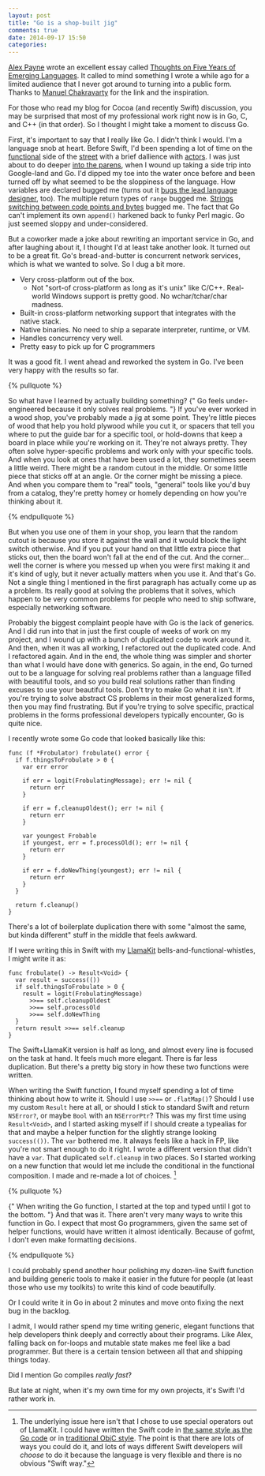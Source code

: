 ```yaml
---
layout: post
title: "Go is a shop-built jig"
comments: true
date: 2014-09-17 15:50
categories: 
---
```


[Alex Payne](https://al3x.net/about.html) wrote an excellent essay called [Thoughts on Five Years of Emerging Languages](https://al3x.net/2014/09/16/thoughts-on-five-years-of-emerging-languages.html). It called to mind something I wrote a while ago for a limited audience that I never got around to turning into a public form. Thanks to [Manuel Chakravarty](https://twitter.com/TacticalGrace) for the link and the inspiration.

For those who read my blog for Cocoa (and recently Swift) discussion, you may be surprised that most of my professional work right now is in Go, C, and C++ (in that order). So I thought I might take a moment to discuss Go.

First, it's important to say that I really like Go. I didn't think I would. I'm a language snob at heart. Before Swift, I'd been spending a lot of time on the [functional](http://learnyouahaskell.com) side of the [street](http://www.scala-lang.org) with a brief dallience with [actors](http://akka.io). I was just about to do deeper [into the parens](http://clojure.org), when I wound up taking a side trip into Google-land and Go. I'd dipped my toe into the water once before and been turned off by what seemed to be the sloppiness of the language. How variables are declared bugged me (turns out it [bugs the lead language designer](http://gophercon.sourcegraph.com/post/83845316771/panel-discussion-with-go-team-members), too). The multiple return types of `range` bugged me. [Strings switching between code points and bytes](http://blog.golang.org/strings) bugged me. The fact that Go can't implement its own `append()` harkened back to funky Perl magic. Go just seemed sloppy and under-considered.

<!-- more --> 

But a coworker made a joke about rewriting an important service in Go, and after laughing about it, I thought I'd at least take another look. It turned out to be a great fit. Go's bread-and-butter is concurrent network services, which is what we wanted to solve. So I dug a bit more.

-   Very cross-platform out of the box.
    -   Not "sort-of cross-platform as long as it's unix" like C/C++. Real-world Windows support is pretty good. No wchar/tchar/char madness.
-   Built-in cross-platform networking support that integrates with the native stack.
-   Native binaries. No need to ship a separate interpreter, runtime, or VM.
-   Handles concurrency very well.
-   Pretty easy to pick up for C programmers

It was a good fit. I went ahead and reworked the system in Go. I've been very happy with the results so far.

{% pullquote %}

So what have I learned by actually building something? {" Go feels under-engineered because it only solves real problems. "} If you've ever worked in a wood shop, you've probably made a jig at some point. They're little pieces of wood that help you hold plywood while you cut it, or spacers that tell you where to put the guide bar for a specific tool, or hold-downs that keep a board in place while you're working on it. They're not always pretty. They often solve hyper-specific problems and work only with your specific tools. And when you look at ones that have been used a lot, they sometimes seem a little weird. There might be a random cutout in the middle. Or some little piece that sticks off at an angle. Or the corner might be missing a piece. And when you compare them to "real" tools, "general" tools like you'd buy from a catalog, they're pretty homey or homely depending on how you're thinking about it.

{% endpullquote %}

But when you use one of them in your shop, you learn that the random cutout is because you store it against the wall and it would block the light switch otherwise. And if you put your hand on that little extra piece that sticks out, then the board won't fall at the end of the cut. And the corner… well the corner is where you messed up when you were first making it and it's kind of ugly, but it never actually matters when you use it. And that's Go. Not a single thing I mentioned in the first paragraph has actually come up as a problem. Its really good at solving the problems that it solves, which happen to be very common problems for people who need to ship software, especially networking software.

Probably the biggest complaint people have with Go is the lack of generics. And I did run into that in just the first couple of weeks of work on my project, and I wound up with a bunch of duplicated code to work around it. And then, when it was all working, I refactored out the duplicated code. And I refactored again. And in the end, the whole thing was simpler and shorter than what I would have done with generics. So again, in the end, Go turned out to be a language for solving real problems rather than a language filled with beautiful tools, and so you build real solutions rather than finding excuses to use your beautiful tools. Don't try to make Go what it isn't. If you're trying to solve abstract CS problems in their most generalized forms, then you may find frustrating. But if you're trying to solve specific, practical problems in the forms professional developers typically encounter, Go is quite nice.

I recently wrote some Go code that looked basically like this:

```
func (f *Frobulator) frobulate() error {
  if f.thingsToFrobulate > 0 {
    var err error

    if err = logit(FrobulatingMessage); err != nil {
      return err
    }

    if err = f.cleanupOldest(); err != nil {
      return err
    }

    var youngest Frobable
    if youngest, err = f.processOld(); err != nil {
      return err
    }

    if err = f.doNewThing(youngest); err != nil {
      return err
    }
  }

  return f.cleanup()
}
```

There's a lot of boilerplate duplication there with some "almost the same, but kinda different" stuff in the middle that feels awkward.

If I were writing this in Swift with my [LlamaKit](https://github.com/LlamaKit/LlamaKit) bells-and-functional-whistles, I might write it as:

```
func frobulate() -> Result<Void> {
  var result = success(())
  if self.thingsToFrobulate > 0 {
    result = logit(FrobulatingMessage)
      >>== self.cleanupOldest
      >>== self.processOld
      >>== self.doNewThing
  }
  return result >>== self.cleanup
}
```

The Swift+LlamaKit version is half as long, and almost every line is focused on the task at hand. It feels much more elegant. There is far less duplication. But there's a pretty big story in how these two functions were written.

When writing the Swift function, I found myself spending a lot of time thinking about how to write it. Should I use `>>==` or `.flatMap()`? Should I use my custom `Result` here at all, or should I stick to standard Swift and return `NSError?`, or maybe `Bool` with an `NSErrorPtr`? This was my first time using `Result<Void>`, and I started asking myself if I should create a typealias for that and maybe a helper function for the slightly strange looking `success(())`. The `var` bothered me. It always feels like a hack in FP, like you're not smart enough to do it right. I wrote a different version that didn't have a `var`. That duplicated `self.cleanup` in two places. So I started working on a new function that would let me include the conditional in the functional composition. I made and re-made a lot of choices. [^swift]

[^swift]: The underlying issue here isn't that I chose to use special operators out of LlamaKit. I could have written the Swift code in [the same style as the Go code](https://gist.github.com/rnapier/27ba98c827c9d7798879) or in [traditional ObjC style](https://gist.github.com/rnapier/4a48b24024ff969f2e94). The point is that there are lots of ways you could do it, and lots of ways different Swift developers will *choose* to do it because the language is very flexible and there is no obvious "Swift way."

{% pullquote %}

{" When writing the Go function, I started at the top and typed until I got to the bottom. "} And that was it. There aren't very many ways to write this function in Go. I expect that most Go programmers, given the same set of helper functions, would have written it almost identically. Because of gofmt, I don't even make formatting decisions.

{% endpullquote %}

I could probably spend another hour polishing my dozen-line Swift function and building generic tools to make it easier in the future for people (at least those who use my toolkits) to write this kind of code beautifully.

Or I could write it in Go in about 2 minutes and move onto fixing the next bug in the backlog.

I admit, I would rather spend my time writing generic, elegant functions that help developers think deeply and correctly about their programs. Like Alex, falling back on for-loops and mutable state makes me feel like a bad programmer. But there is a certain tension between all that and shipping things today.

Did I mention Go compiles *really fast*?

But late at night, when it's my own time for my own projects, it's Swift I'd rather work in.